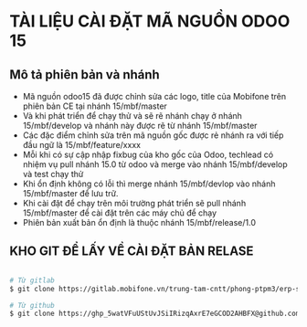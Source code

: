 # TÀI LIỆU CÀI ĐẶT MÃ NGUỒN ODOO 15

## Mô tả phiên bản và nhánh

- Mã nguồn odoo15 đã được chỉnh sửa các logo, title của Mobifone trên phiên bản CE tại nhánh 15/mbf/master
- Và khi phát triển để chạy thử và sẽ rẽ nhánh chạy ở nhánh 15/mbf/develop và nhánh này được rẽ từ nhánh 15/mbf/master
- Các đặc điểm chỉnh sửa trên mã nguồn gốc được rẻ nhánh ra với tiếp đầu ngữ là 15/mbf/feature/xxxx
- Mỗi khi có sự cập nhập fixbug của kho gốc của Odoo, techlead có nhiệm vụ pull nhánh 15.0 từ odoo và merge vào nhánh 15/mbf/develop và test chạy thử
- Khi ổn định không có lỗi thì merge nhánh 15/mbf/devlop vào nhánh 15/mbf/master để lưu trữ.
- Khi cài đặt để chạy trên môi trường phát triển sẽ pull nhánh 15/mbf/master để cài đặt trên các máy chủ để chạy
- Phiên bản xuất bản ổn định là thuộc nhánh 15/mbf/release/1.0

## KHO GIT ĐỂ LẤY VỀ CÀI ĐẶT BẢN RELASE

```sh

# Từ gitlab
$ git clone https://gitlab.mobifone.vn/trung-tam-cntt/phong-ptpm3/erp-sme/mbf-odoo.git --depth 5 --branch 15/mbf/release/1.0 mbf-1erp-15

# Từ github
$ git clone https://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@github.com/mbf-odoo/mbf-odoo.git --depth 5 --branch 15/mbf/release/1.0 mbf-1erp-15

```



